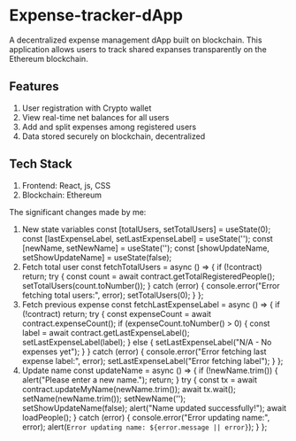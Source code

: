# Expense-tracker-dApp

A decentralized expense management dApp built on blockchain. This application allows users to track shared expanses transparently on the Ethereum blockchain.
## Features
1. User registration with Crypto wallet
2. View real-time net balances for all users
3. Add and split expenses among registered users
4. Data stored securely on blockchain, decentralized

## Tech Stack
1. Frontend: React, js, CSS
2. Blockchain: Ethereum

The significant changes made by me:
1. New state variables
  const [totalUsers, setTotalUsers] = useState(0);
  const [lastExpenseLabel, setLastExpenseLabel] = useState('');
  const [newName, setNewName] = useState('');
  const [showUpdateName, setShowUpdateName] = useState(false);
2. Fetch total user
   const fetchTotalUsers = async () => {
    if (!contract) return;
    try {
      const count = await contract.getTotalRegisteredPeople();
      setTotalUsers(count.toNumber());
    } catch (error) {
      console.error("Error fetching total users:", error);
      setTotalUsers(0);
    }
  };
3. Fetch previous expense
   const fetchLastExpenseLabel = async () => {
  if (!contract) return;
  try {
    const expenseCount = await contract.expenseCount();
    if (expenseCount.toNumber() > 0) {
      const label = await contract.getLastExpenseLabel();
      setLastExpenseLabel(label);
    } else {
      setLastExpenseLabel("N/A - No expenses yet");
    }
  } catch (error) {
    console.error("Error fetching last expense label:", error);
    setLastExpenseLabel("Error fetching label");
  }
};
4. Update name
  const updateName = async () => {
  if (!newName.trim()) {
    alert("Please enter a new name.");
    return;
  }
  try {
    const tx = await contract.updateMyName(newName.trim());
    await tx.wait();
    setName(newName.trim());
    setNewName('');
    setShowUpdateName(false);
    alert("Name updated successfully!");
    await loadPeople();
  } catch (error) {
    console.error("Error updating name:", error);
    alert(`Error updating name: ${error.message || error}`);
  }
};


